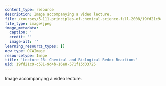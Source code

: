 ```yaml
---
content_type: resource
description: Image accompanying a video lecture.
file: /courses/5-111-principles-of-chemical-science-fall-2008/19fd21c9c5819d4b16e8571f15d03725_26.jpg
file_type: image/jpeg
image_metadata:
  caption: ''
  credit: ''
  image-alt: ''
learning_resource_types: []
ocw_type: OCWImage
resourcetype: Image
title: 'Lecture 26: Chemical and Biological Redox Reactions'
uid: 19fd21c9-c581-9d4b-16e8-571f15d03725
---
```

Image accompanying a video lecture.

